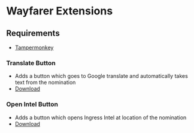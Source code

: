 # Wayfarer Extensions

## Requirements
* [Tampermonkey](https://www.tampermonkey.net/)

### Translate Button
* Adds a button which goes to Google translate and automatically takes text from the nomination
* [Download](https://github.com/haukka3/WayfarerExt/raw/main/wayfarer-translate-button.user.js) 

### Open Intel Button
* Adds a button which opens Ingress Intel at location of the nomination
* [Download](https://github.com/haukka3/WayfarerExt/raw/main/wayfarer-openintel-button.user.js) 